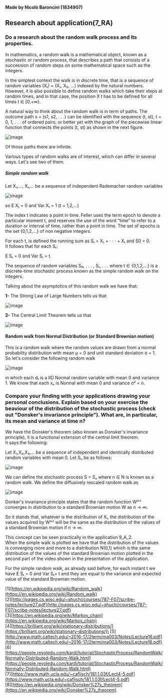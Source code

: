 **Made by Nicolò Baroncini (1834907)**

## Research about application(7_RA)
### Do a research about the random walk process and its properties.
In mathematics, a random walk is a mathematical object, known as a stochastic or random process, that describes a path that consists of a succession of random steps on some mathematical space such as the integers.

In the simplest context the walk is in discrete time, that is a sequence of random variables (Xₜ) = (X₁, X₂, ...) indexed by the natural numbers. However, it is also possible to define random walks which take their steps at random times, and in that case, the position X
t has to be defined for all times t ∈ [0,+∞).

A natural way to think about the random walk is in term of paths. The outcome path s =
(s1, s2, . . .) can be identified with the sequence (t, st), t = 0, 1, . . . of ordered pairs, or better yet with the graph of the piecewise linear function that connects the points (t, st) as shown in the next figure.

![image](https://user-images.githubusercontent.com/78324346/141074983-cfe6a37d-eedf-44bd-ba99-d4ae0ea75fb9.png)

Of those paths there are infinite.

Various types of random walks are of interest, which can differ in several ways. Let's see two of them.

##### Simple random walk
Let X₁,..., Xₜ,... be a sequence of independent Rademacher random variables

![image](https://user-images.githubusercontent.com/78324346/141072631-9d05e4fa-cafc-45a4-b1fb-f61699b3163e.png)

so E Xₜ = 0 and Var Xₜ = 1 (t = 1,2,...)

The index t indicates a point in time. Feller uses the term epoch to denote a particular
moment t, and reserves the use of the word “time” to refer to a duration or interval of time,
rather than a point in time. The set of epochs is the set {0,1,2,...} of non negative integers.

For each t, is defined the running sum as Sₜ = X₁ + · · · + Xₜ and S0 = 0.\
It follows that for each Sₜ:

E Sₜ = 0 and Var Sₜ = t.

The sequence of random variables S₀, . . . , Sₜ, . . .  where t ∈ {0,1,2,...} is a discrete-time stochastic process known as the simple random walk on the integers.

Talking about the asymptotics of this random walk we have that:

**1-** The Strong Law of Large Numbers tells us that

![image](https://user-images.githubusercontent.com/78324346/141073950-9125a13b-4010-42d5-8ed2-03e13e6dde5c.png)

**2-** The Central Limit Theorem tells us that

![image](https://user-images.githubusercontent.com/78324346/141074012-72e0db2f-674f-467c-ab06-a2b6d79d2a01.png)

#### Random walk from Normal Distribution (or Standard Brownian motion)
This is a random walk where the random values are drawn from a normal probability distribution with mean μ = 0 and unit standard deviation σ = 1. \
So let's consider the following random walk

![image](https://user-images.githubusercontent.com/78324346/141076647-57b55e9d-61dc-4152-a724-47b05b12d284.png)

in which each dₜ is a IID Normal random variable with mean 0 and variance 1. We know that each xₙ is Normal with mean 0 and variance σ² = n.

### Compare your finding with your applications drawing your personal conclusions. Explain based on your exercise the beaviour of the distribution of the stochastic process (check out "Donsker's invariance principle"). What are, in particular, its mean and variance at time n?
We have the Donsker's theorem (also known as Donsker's invariance principle), it is a functional extension of the central limit theorem. \
It says the following:

Let X₁,X₂,X₃,... be a sequence of independent and identically distributed random variables with mean 0.
Let Sₙ be as follows:

![image](https://user-images.githubusercontent.com/78324346/141084374-a0c5fc50-445f-43e6-a727-fa014587b056.png)

We can define the stochastic process  S = Sₙ where n ∈ N is known as a random walk. We define the diffusively rescaled random walk as

![image](https://user-images.githubusercontent.com/78324346/141084609-821a4e33-6bef-4eeb-a3b1-f2ba90a76372.png)

Donker's invariance principle states that the random function W⁽ⁿ⁾ converges in distribution to a standard Brownian motion W as n -> ∞.

So it stands that, whatever is the distribution of Xᵢ, the distribution of the values acquired by W⁽ⁿ⁾ will be the same as the distribution of the values of a standard Brownian motion if n -> ∞.

This concept can be seen practically in the application 9_A_2.\
When the simple walk is plotted we have that the distribution of the values is converging more and more to a distribution N(0,1) which is the same distribution of the values of the standard Brownian motion plotted in the second part of the video shown in the presentation of the application.

For the simple random walk, as already said before, for each instant t we have E Sₜ = 0 and Var Sₜ= t and they are equal to the variance and expected value of the standard Brownian motion.


[1][https://en.wikipedia.org/wiki/Random_walk](https://en.wikipedia.org/wiki/Random_walk) \
[2][http://pages.cs.wisc.edu/~shuchi/courses/787-F07/scribe-notes/lecture27.pdf](http://pages.cs.wisc.edu/~shuchi/courses/787-F07/scribe-notes/lecture27.pdf) \
[3][https://en.wikipedia.org/wiki/Markov_chain](https://en.wikipedia.org/wiki/Markov_chain) \
[4][https://brilliant.org/wiki/stationary-distributions/](https://brilliant.org/wiki/stationary-distributions/)\
[5][http://www.math.caltech.edu/~2016-17/2term/ma003/Notes/Lecture16.pdf](http://www.math.caltech.edu/~2016-17/2term/ma003/Notes/Lecture16.pdf) \
[6][https://people.revoledu.com/kardi/tutorial/StochasticProcess/RandomWalk/Normally-Distributed-Random-Walk.html](https://people.revoledu.com/kardi/tutorial/StochasticProcess/RandomWalk/Normally-Distributed-Random-Walk.html) \
[7][https://www.math.ucla.edu/~caflisch/181.1.03f/Lect4-5.pdf](https://www.math.ucla.edu/~caflisch/181.1.03f/Lect4-5.pdf) \
[8][https://en.wikipedia.org/wiki/Donsker%27s_theorem](https://en.wikipedia.org/wiki/Donsker%27s_theorem)
